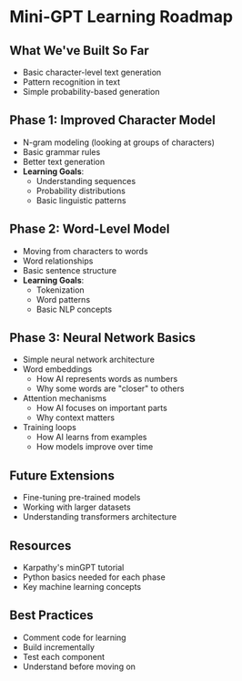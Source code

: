 # Mini-GPT Learning Roadmap

## What We've Built So Far
- Basic character-level text generation
- Pattern recognition in text
- Simple probability-based generation

## Phase 1: Improved Character Model
- N-gram modeling (looking at groups of characters)
- Basic grammar rules
- Better text generation
- **Learning Goals**: 
  - Understanding sequences
  - Probability distributions
  - Basic linguistic patterns

## Phase 2: Word-Level Model
- Moving from characters to words
- Word relationships
- Basic sentence structure
- **Learning Goals**:
  - Tokenization
  - Word patterns
  - Basic NLP concepts

## Phase 3: Neural Network Basics
- Simple neural network architecture
- Word embeddings
  - How AI represents words as numbers
  - Why some words are "closer" to others
- Attention mechanisms
  - How AI focuses on important parts
  - Why context matters
- Training loops
  - How AI learns from examples
  - How models improve over time

## Future Extensions
- Fine-tuning pre-trained models
- Working with larger datasets
- Understanding transformers architecture

## Resources
- Karpathy's minGPT tutorial
- Python basics needed for each phase
- Key machine learning concepts

## Best Practices
- Comment code for learning
- Build incrementally
- Test each component
- Understand before moving on